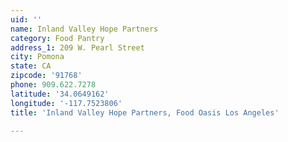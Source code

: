 ```yaml
---
uid: ''
name: Inland Valley Hope Partners
category: Food Pantry
address_1: 209 W. Pearl Street
city: Pomona
state: CA
zipcode: '91768'
phone: 909.622.7278
latitude: '34.0649162'
longitude: '-117.7523806'
title: 'Inland Valley Hope Partners, Food Oasis Los Angeles'

---
```

